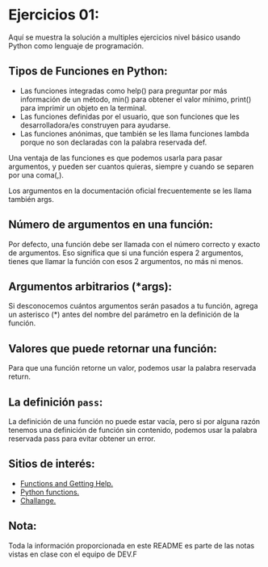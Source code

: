 # Ejercicios 01:
Aquí se muestra la solución a multiples ejercicios nivel básico usando Python como lenguaje de programación.

## Tipos de Funciones en Python:
- Las funciones integradas como help() para preguntar por más información de un método, min() para obtener el valor mínimo, print() para imprimir un objeto en la terminal.
- Las funciones definidas por el usuario, que son funciones que les desarrolladora/es construyen para ayudarse.
- Las funciones anónimas, que también se les llama funciones lambda porque no son declaradas con la palabra reservada def.

Una ventaja de las funciones es que podemos usarla para pasar argumentos, y pueden ser cuantos quieras, siempre y cuando se separen por una coma(,).

Los argumentos en la documentación oficial frecuentemente se les llama también args.

## Número de argumentos en una función:
Por defecto, una función debe ser llamada con el número correcto y exacto de argumentos. Eso significa que si una función espera 2 argumentos, tienes que llamar la función con esos 2 argumentos, no más ni menos.

## Argumentos arbitrarios (*args):
Si desconocemos cuántos argumentos serán pasados a tu función, agrega un asterisco (*) antes del nombre del parámetro en la definición de la función.

## Valores que puede retornar una función:
Para que una función retorne un valor, podemos usar la palabra reservada return.

## La definición `pass`:
La definición de una función no puede estar vacía, pero si por alguna razón tenemos una definición de función sin contenido, podemos usar la palabra reservada pass para evitar obtener un error.

## Sitios de interés:
- [Functions and Getting Help.](https://www.kaggle.com/code/colinmorris/functions-and-getting-help/tutorial)
- [Python functions.](https://www.w3resource.com/python-exercises/python-functions-exercises.php)
- [Challange.](https://www.kaggle.com/code/scratchpad/notebook7659e8affb/edit)

## Nota:
Toda la información proporcionada en este README es parte de las notas vistas en clase con el equipo de DEV.F